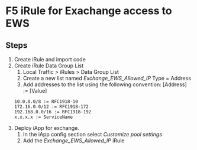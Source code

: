 # F5 iRule for Exachange access to EWS

## Steps
1. Create iRule and import code
2. Create iRule Data Group List
    1. Local Traffic > iRules > Data Group List
    2. Create a new list named *Exchange_EWS_Allowed_IP* Type = Address
    3. Add addresses to the list using the following convention: [Address] := [Value]
    ```
    10.0.0.0/8 := RFC1918-10
    172.16.0.0/12 := RFC1918-172
    192.168.0.0/16 := RFC1918-192
    x.x.x.x := ServiceName
    ```
3. Deploy iApp for exchange. 
    1. In the iApp config section select *Customize pool settings*
    2. Add the *Exchange_EWS_Allowed_IP* iRule

